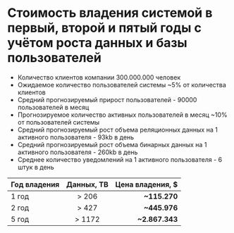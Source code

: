 # Стоимость владения системой в первый, второй и пятый годы с учётом роста данных и базы пользователей

- Количество клиентов компании 300.000.000 человек
- Ожидаемое количество пользователей системы ~5% от количества клиентов
- Средний прогнозируемый прирост пользователей - 90000 пользователей в месяц
- Прогнозируемое количество активных пользователей в месяц ~10% от пользователей системы 
- Средний прогнозируемый рост объема реляционных данных на 1 активного пользователя - 93kb в день
- Средний прогнозируемый рост объема бинарных данных на 1 активного пользователя - 260kb в день
- Среднее количество уведомлений на 1 активного пользователя - 6 штук в день

Год владения  | Данных, TB  | Цена владения, $
:------------ | :----------: | ---------------:
1 год         | > 206          | **~115.270**
2 год         | > 427          | **~445.976**
5 год         | > 1172       | **~2.867.343**
